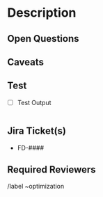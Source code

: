 # Description


## Open Questions


## Caveats


## Test
- [ ] Test Output

```

```

## Jira Ticket(s)
- FD-####

## Required Reviewers


/label ~optimization
